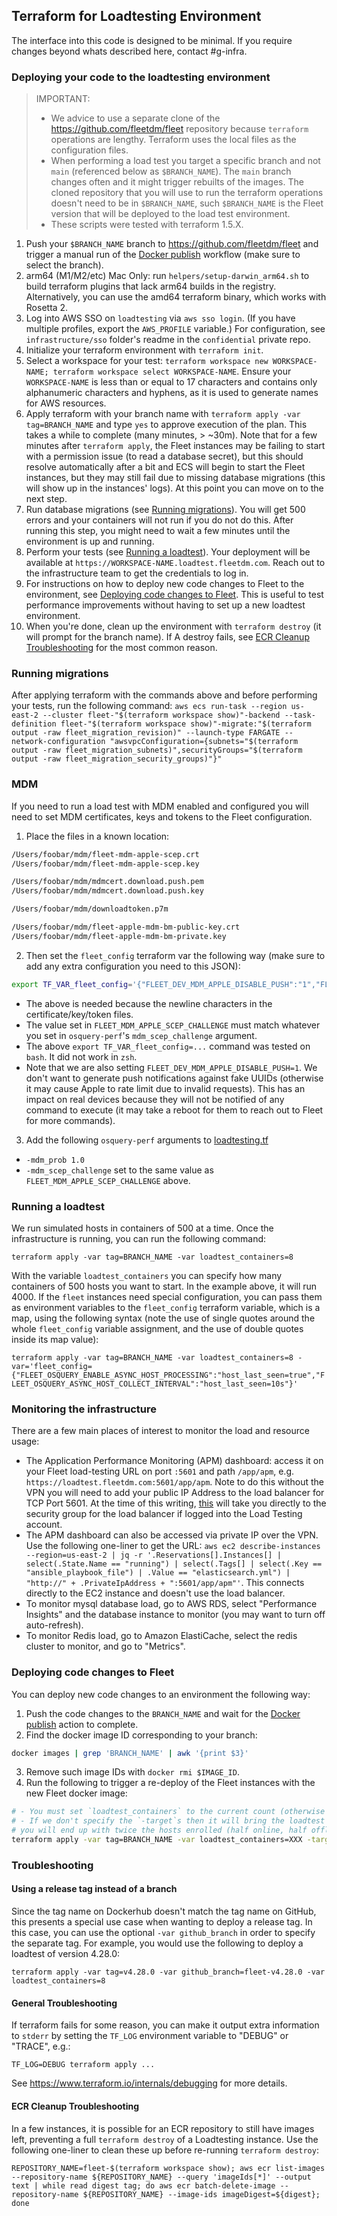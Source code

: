 ## Terraform for Loadtesting Environment

The interface into this code is designed to be minimal.
If you require changes beyond whats described here, contact #g-infra.

### Deploying your code to the loadtesting environment

> IMPORTANT:
> - We advice to use a separate clone of the https://github.com/fleetdm/fleet repository because `terraform` operations are lengthy. Terraform uses the local files as the configuration files.
> - When performing a load test you target a specific branch and not `main` (referenced below as `$BRANCH_NAME`). The `main` branch changes often and it might trigger rebuilts of the images. The cloned repository that you will use to run the terraform operations doesn't need to be in `$BRANCH_NAME`, such `$BRANCH_NAME` is the Fleet version that will be deployed to the load test environment.
> - These scripts were tested with terraform 1.5.X.

1. Push your `$BRANCH_NAME` branch to https://github.com/fleetdm/fleet and trigger a manual run of the [Docker publish](https://github.com/fleetdm/fleet/actions/workflows/goreleaser-snapshot-fleet.yaml) workflow (make sure to select the branch).
1. arm64 (M1/M2/etc) Mac Only: run `helpers/setup-darwin_arm64.sh` to build terraform plugins that lack arm64 builds in the registry.  Alternatively, you can use the amd64 terraform binary, which works with Rosetta 2.
1. Log into AWS SSO on `loadtesting` via `aws sso login`. (If you have multiple profiles, export the `AWS_PROFILE` variable.) For configuration, see `infrastructure/sso` folder's readme in the `confidential` private repo.
1. Initialize your terraform environment with `terraform init`.
1. Select a workspace for your test: `terraform workspace new WORKSPACE-NAME; terraform workspace select WORKSPACE-NAME`. Ensure your `WORKSPACE-NAME` is less than or equal to 17 characters and contains only alphanumeric characters and hyphens, as it is used to generate names for AWS resources.
1. Apply terraform with your branch name with `terraform apply -var tag=BRANCH_NAME` and type `yes` to approve execution of the plan. This takes a while to complete (many minutes, > ~30m). Note that for a few minutes after `terraform apply`, the Fleet instances may be failing to start with a permission issue (to read a database secret), but this should resolve automatically after a bit and ECS will begin to start the Fleet instances, but they may still fail due to missing database migrations (this will show up in the instances' logs). At this point you can move on to the next step.
1. Run database migrations (see [Running migrations](#running-migrations)). You will get 500 errors and your containers will not run if you do not do this. After running this step, you might need to wait a few minutes until the environment is up and running.
1. Perform your tests (see [Running a loadtest](#running-a-loadtest)). Your deployment will be available at `https://WORKSPACE-NAME.loadtest.fleetdm.com`. Reach out to the infrastructure team to get the credentials to log in.
1. For instructions on how to deploy new code changes to Fleet to the environment, see [Deploying code changes to Fleet](#deploying-code-changes-to-fleet). This is useful to test performance improvements without having to set up a new loadtest environment.
1. When you're done, clean up the environment with `terraform destroy` (it will prompt for the branch name). If A destroy fails, see [ECR Cleanup Troubleshooting](#ecr-cleanup-troubleshooting) for the most common reason.

### Running migrations

After applying terraform with the commands above and before performing your tests, run the following command:
`aws ecs run-task --region us-east-2 --cluster fleet-"$(terraform workspace show)"-backend --task-definition fleet-"$(terraform workspace show)"-migrate:"$(terraform output -raw fleet_migration_revision)" --launch-type FARGATE --network-configuration "awsvpcConfiguration={subnets="$(terraform output -raw fleet_migration_subnets)",securityGroups="$(terraform output -raw fleet_migration_security_groups)"}"`

### MDM

If you need to run a load test with MDM enabled and configured you will need to set MDM certificates, keys and tokens to the Fleet configuration.

1. Place the files in a known location:
```sh
/Users/foobar/mdm/fleet-mdm-apple-scep.crt
/Users/foobar/mdm/fleet-mdm-apple-scep.key

/Users/foobar/mdm/mdmcert.download.push.pem
/Users/foobar/mdm/mdmcert.download.push.key

/Users/foobar/mdm/downloadtoken.p7m

/Users/foobar/mdm/fleet-apple-mdm-bm-public-key.crt
/Users/foobar/mdm/fleet-apple-mdm-bm-private.key
```

2. Then set the `fleet_config` terraform var the following way (make sure to add any extra configuration you need to this JSON):
```sh
export TF_VAR_fleet_config='{"FLEET_DEV_MDM_APPLE_DISABLE_PUSH":"1","FLEET_MDM_APPLE_SCEP_CHALLENGE":"foobar","FLEET_MDM_APPLE_SCEP_CERT_BYTES":"'$(cat /Users/foobar/mdm/fleet-mdm-apple-scep.crt | gsed -z 's/\n/\\n/g')'","FLEET_MDM_APPLE_SCEP_KEY_BYTES":"'$(cat /Users/foobar/mdm/fleet-mdm-apple-scep.key | gsed -z 's/\n/\\n/g')'","FLEET_MDM_APPLE_APNS_CERT_BYTES":"'$(cat /Users/foobar/mdm/mdmcert.download.push.pem | gsed -z 's/\n/\\n/g')'","FLEET_MDM_APPLE_APNS_KEY_BYTES":"'$(cat /Users/foobar/mdm/mdmcert.download.push.key | gsed -z 's/\n/\\n/g')'","FLEET_MDM_APPLE_BM_SERVER_TOKEN_BYTES":"'$(cat /Users/foobar/mdm/downloadtoken.p7m | gsed -z 's/\n/\\n/g' | gsed 's/"smime\.p7m"/\\"smime.p7m\\"/g' | tr -d '\r\n')'","FLEET_MDM_APPLE_BM_CERT_BYTES":"'$(cat /Users/foobar/mdm/fleet-apple-mdm-bm-public-key.crt | gsed -z 's/\n/\\n/g')'","FLEET_MDM_APPLE_BM_KEY_BYTES":"'$(cat /Users/foobar/mdm/fleet-apple-mdm-bm-private.key | gsed -z 's/\n/\\n/g')'"}'
```

- The above is needed because the newline characters in the certificate/key/token files.
- The value set in `FLEET_MDM_APPLE_SCEP_CHALLENGE` must match whatever you set in `osquery-perf`'s `mdm_scep_challenge` argument. 
- The above `export TF_VAR_fleet_config=...` command was tested on `bash`. It did not work in `zsh`.
- Note that we are also setting `FLEET_DEV_MDM_APPLE_DISABLE_PUSH=1`. We don't want to generate push notifications against fake UUIDs (otherwise it may cause Apple to rate limit due to invalid requests).
This has an impact on real devices because they will not be notified of any command to execute (it may take a reboot for them to reach out to Fleet for more commands).

3. Add the following `osquery-perf` arguments to [loadtesting.tf](./loadtesting.tf)
- `-mdm_prob 1.0`
- `-mdm_scep_challenge` set to the same value as `FLEET_MDM_APPLE_SCEP_CHALLENGE` above.

### Running a loadtest

We run simulated hosts in containers of 500 at a time. Once the infrastructure is running, you can run the following command:

`terraform apply -var tag=BRANCH_NAME -var loadtest_containers=8`

With the variable `loadtest_containers` you can specify how many containers of 500 hosts you want to start. In the example above, it will run 4000. If the `fleet` instances need special configuration, you can pass them as environment variables to the `fleet_config` terraform variable, which is a map, using the following syntax (note the use of single quotes around the whole `fleet_config` variable assignment, and the use of double quotes inside its map value):

`terraform apply -var tag=BRANCH_NAME -var loadtest_containers=8 -var='fleet_config={"FLEET_OSQUERY_ENABLE_ASYNC_HOST_PROCESSING":"host_last_seen=true","FLEET_OSQUERY_ASYNC_HOST_COLLECT_INTERVAL":"host_last_seen=10s"}'`

### Monitoring the infrastructure

There are a few main places of interest to monitor the load and resource usage:

* The Application Performance Monitoring (APM) dashboard: access it on your Fleet load-testing URL on port `:5601` and path `/app/apm`, e.g. `https://loadtest.fleetdm.com:5601/app/apm`.  Note to do this without the VPN you will need to add your public IP Address to the load balancer for TCP Port 5601.  At the time of this writing, [this](https://us-east-2.console.aws.amazon.com/vpc/home?region=us-east-2#SecurityGroup:groupId=sg-0e67d910a662720f8) will take you directly to the security group for the load balancer if logged into the Load Testing account.
* The APM dashboard can also be accessed via private IP over the VPN.  Use the following one-liner to get the URL: `aws ec2 describe-instances --region=us-east-2 | jq -r '.Reservations[].Instances[] | select(.State.Name == "running") | select(.Tags[] | select(.Key == "ansible_playbook_file") | .Value == "elasticsearch.yml") | "http://" + .PrivateIpAddress + ":5601/app/apm"'`.  This connects directly to the EC2 instance and doesn't use the load balancer.
* To monitor mysql database load, go to AWS RDS, select "Performance Insights" and the database instance to monitor (you may want to turn off auto-refresh).
* To monitor Redis load, go to Amazon ElastiCache, select the redis cluster to monitor, and go to "Metrics".

### Deploying code changes to Fleet

You can deploy new code changes to an environment the following way:

1. Push the code changes to the `BRANCH_NAME` and wait for the [Docker publish](https://github.com/fleetdm/fleet/actions/workflows/goreleaser-snapshot-fleet.yaml) action to complete.
2. Find the docker image ID corresponding to your branch:
```sh
docker images | grep 'BRANCH_NAME' | awk '{print $3}'
```
3. Remove such image IDs with `docker rmi $IMAGE_ID`.
4. Run the following to trigger a re-deploy of the Fleet instances with the new Fleet docker image:
```sh
# - You must set `loadtest_containers` to the current count (otherwise it will bring the currently running simulated hosts down)
# - If we don't specify the `-target`s then it will bring the loadtest containers down and re-deploy them with the new image, we don't want that because
# you will end up with twice the hosts enrolled (half online, half offline).
terraform apply -var tag=BRANCH_NAME -var loadtest_containers=XXX -target=aws_ecs_service.fleet -target=aws_ecs_task_definition.backend -target=aws_ecs_task_definition.migration -target=aws_s3_bucket_acl.osquery-results -target=aws_s3_bucket_acl.osquery-status -target=docker_registry_image.fleet
```

### Troubleshooting

#### Using a release tag instead of a branch

Since the tag name on Dockerhub doesn't match the tag name on GitHub, this presents a special use case when wanting to deploy a release tag.  In this case, you can use the optional `-var github_branch` in order to specify the separate tag.  For example, you would use the following to deploy a loadtest of version 4.28.0:

`terraform apply -var tag=v4.28.0 -var github_branch=fleet-v4.28.0 -var loadtest_containers=8`

#### General Troubleshooting

If terraform fails for some reason, you can make it output extra information to `stderr` by setting the `TF_LOG` environment variable to "DEBUG" or "TRACE", e.g.:

`TF_LOG=DEBUG terraform apply ...`

See https://www.terraform.io/internals/debugging for more details.

#### ECR Cleanup Troubleshooting

In a few instances, it is possible for an ECR repository to still have images left, preventing a full `terraform destroy` of a Loadtesting instance.  Use the following one-liner to clean these up before re-running `terraform destroy`:

`REPOSITORY_NAME=fleet-$(terraform workspace show); aws ecr list-images --repository-name ${REPOSITORY_NAME} --query 'imageIds[*]' --output text | while read digest tag; do aws ecr batch-delete-image --repository-name ${REPOSITORY_NAME} --image-ids imageDigest=${digest}; done`
